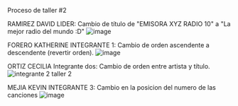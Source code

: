 Proceso de taller #2

RAMIREZ DAVID
LIDER: Cambio de título de "EMISORA XYZ RADIO 10" a "La mejor radio del mundo :D"
![image](https://github.com/DERS0214/Taller02-Ramas/assets/169944506/b9dcc687-74aa-4bfa-b446-a24cc48bfd5a)

FORERO KATHERINE
INTEGRANTE 1: Cambio de orden ascendente a descendente (revertir orden).
![image](https://github.com/DERS0214/Taller02-Ramas/assets/143484307/2031e4d9-1396-48c7-b37a-10db2104d8c2)

ORTIZ CECILIA
Integrante dos: Cambio de orden entre artista y título.
![integrante 2 taller 2](https://github.com/DERS0214/Taller02-Ramas/assets/116905281/f2d39700-d94e-48b0-b94c-10ef32195d5c)

MEJIA KEVIN
INTEGRANTE 3: Cambio en la posicion del numero de las canciones
![image](https://github.com/DERS0214/Taller02-Ramas/assets/137842821/0c40605e-315f-4571-bf73-b38dbb8e4ee6)
